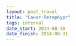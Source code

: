 ```yaml
---
layout: post_travel
title: "Санкт-Петербург"
tags: internal
date_start: 2014-08-30
date_finish: 2014-08-31
---
```

